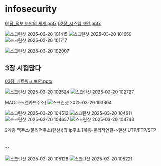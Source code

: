 # infosecurity
[01장_정보 보안의 세계.pptx](https://github.com/user-attachments/files/19356780/01._.pptx)
[02장_시스템 보안.pptx](https://github.com/user-attachments/files/19356784/02._.pptx)


![스크린샷 2025-03-20 101415](https://github.com/user-attachments/assets/9c9be6fa-0a85-4ca3-a70f-0785600d6f8e)
![스크린샷 2025-03-20 101659](https://github.com/user-attachments/assets/ebb39783-57a4-40e3-a79e-c2b63407db7d)
![스크린샷 2025-03-20 101717](https://github.com/user-attachments/assets/fa04fd36-f23c-4634-adad-924a33e16f08)

![스크린샷 2025-03-20 102007](https://github.com/user-attachments/assets/a7d61c60-d738-49ac-bec3-7cd9739b8b4f)


## 3장 시험많다

[03장_네트워크 보안.pptx](https://github.com/user-attachments/files/19356777/03._.pptx)


![스크린샷 2025-03-20 102524](https://github.com/user-attachments/assets/787afe65-6b2d-41bc-9dc4-82b0e3f37ab3)
![스크린샷 2025-03-20 102727](https://github.com/user-attachments/assets/d456d6a0-fd81-4d11-8e1a-efe5aa6a7bed)

MAC주소(랜카드주소)
![스크린샷 2025-03-20 103304](https://github.com/user-attachments/assets/8553d7b3-5420-4289-a838-019181f939c7)

![스크린샷 2025-03-20 104512](https://github.com/user-attachments/assets/36f6dd5e-8d13-4e99-b864-eb009f6ddf8b)
![스크린샷 2025-03-20 104611](https://github.com/user-attachments/assets/093ab03b-4f4f-4819-8f21-ddea25fefa7b)
![스크린샷 2025-03-20 104657](https://github.com/user-attachments/assets/8046b6c7-b2e6-4fa1-b82d-44031db4f0bd)
![스크린샷 2025-03-20 104743](https://github.com/user-attachments/assets/bb2537af-4e91-4338-bea8-ea1c5586301a)

2계층 맥주소(물리적주소(랜선))와 ip주소
1계층-물리적연결->랜선 UTP/FTP/STP

## ..
![스크린샷 2025-03-20 105128](https://github.com/user-attachments/assets/ab81f17a-cee1-4ecb-a020-6837e7c01ad1)
![스크린샷 2025-03-20 105221](https://github.com/user-attachments/assets/1a602f09-7317-4c28-9099-e1156d43c9ff)
